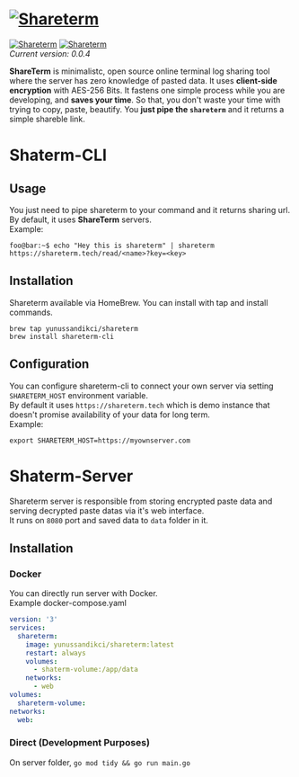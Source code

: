 # [![Shareterm](https://abload.de/img/shareterm_bannerp1jvz.png)](https://shareterm.tech)
[![Shareterm](https://api.travis-ci.org/yunussandikci/shareterm.svg?branch=master)](https://shareterm.tech)
[![Shareterm](https://img.shields.io/docker/image-size/yunussandikci/shareterm)](https://shareterm.tech)\
*Current version: 0.0.4*

**ShareTerm** is minimalistc, open source online terminal log sharing tool where the server has zero knowledge of pasted data.
It uses **client-side encryption** with AES-256 Bits. It fastens one simple process while you are developing, and **saves your time**. So that, you don't waste your time with trying to copy, paste, beautify. You **just pipe the `shareterm`** and it returns a simple shareble link.

# Shaterm-CLI

## Usage
You just need to pipe shareterm to your command and it returns sharing url. By default, it uses **ShareTerm** servers.\
Example:
```console
foo@bar:~$ echo "Hey this is shareterm" | shareterm
https://shareterm.tech/read/<name>?key=<key>
```

## Installation
Shareterm available via HomeBrew. You can install with tap and install commands.
```console
brew tap yunussandikci/shareterm
brew install shareterm-cli
```

## Configuration
You can configure shareterm-cli to connect your own server via setting `SHARETERM_HOST` environment variable.\
By default it uses `https://shareterm.tech` which is demo instance that doesn't promise availability of your data for long term.\
Example: 
```console
export SHARETERM_HOST=https://myownserver.com
```

# Shaterm-Server
Shareterm server is responsible from storing encrypted paste data and serving decrypted paste datas via it's web interface.\
It runs on `8080` port and  saved data to `data` folder in it.
## Installation
### Docker
You can directly run server with Docker.\
Example docker-compose.yaml
```yaml
version: '3'
services:
  shareterm:
    image: yunussandikci/shareterm:latest
    restart: always
    volumes:
      - shaterm-volume:/app/data
    networks:
      - web
volumes:
  shareterm-volume:
networks:
  web:
```
### Direct (Development Purposes)
On server folder, `go mod tidy && go run main.go`
